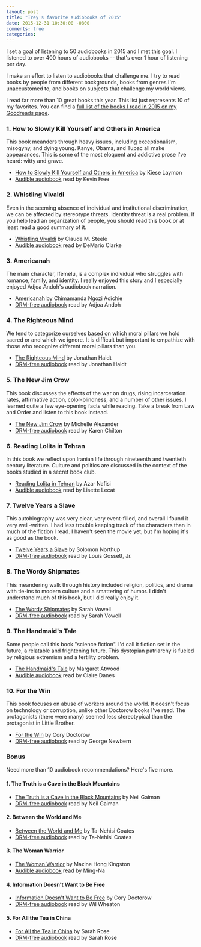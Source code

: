 ```yaml
---
layout: post
title: "Trey's favorite audiobooks of 2015"
date: 2015-12-31 10:30:00 -0800
comments: true
categories: 
---
```


I set a goal of listening to 50 audiobooks in 2015 and I met this goal.  I listened to over 400 hours of audiobooks -- that's over 1 hour of listening per day.

I make an effort to listen to audiobooks that challenge me.  I try to read books by people from different backgrounds, books from genres I'm unaccustomed to, and books on subjects that challenge my world views.

I read far more than 10 great books this year.  This list just represents 10 of my favorites.  You can find a [full list of the books I read in 2015 on my Goodreads page](https://www.goodreads.com/user/year_in_books/2015/29459515).

### 1. How to Slowly Kill Yourself and Others in America

This book meanders through heavy issues, including exceptionalism, misogyny, and dying young.  Kanye, Obama, and Tupac all make appearances.  This is some of the most eloquent and addictive prose I've heard: witty and grave.

- [How to Slowly Kill Yourself and Others in America](https://www.goodreads.com/book/show/17290919-how-to-slowly-kill-yourself-and-others-in-america) by Kiese Laymon
- [Audible audiobook](http://www.audible.com/pd/Nonfiction/How-to-Slowly-Kill-Yourself-and-Others-in-America-Audiobook/B00S5AAG1K/ref=a_search_c4_1_1_srTtl) read by Kevin Free

### 2. Whistling Vivaldi

Even in the seeming absence of individual and institutional discrimination, we can be affected by stereotype threats.  Identity threat is a real problem.  If you help lead an organization of people, you should read this book or at least read a good summary of it.

- [Whistling Vivaldi](https://www.goodreads.com/book/show/6649312-whistling-vivaldi) by Claude M. Steele
- [Audible audiobook](http://www.audible.com/pd/Nonfiction/Whistling-Vivaldi-Audiobook/B00CJ0I41Q/ref=a_search_c4_1_1_srTtl) read by DeMario Clarke

### 3. Americanah

The main character, Ifemelu, is a complex individual who struggles with romance, family, and identity.  I really enjoyed this story and I especially enjoyed Adjoa Andoh's audiobook narration.

- [Americanah](https://www.goodreads.com/book/show/15796700-americanah) by Chimamanda Ngozi Adichie
- [DRM-free audiobook](http://www.downpour.com/catalog/product/view/id/135855) read by Adjoa Andoh

### 4. The Righteous Mind

We tend to categorize ourselves based on which moral pillars we hold sacred or and which we ignore.  It is difficult but important to empathize with those who recognize different moral pillars than you.

- [The Righteous Mind](https://www.goodreads.com/book/show/11324722-the-righteous-mind) by Jonathan Haidt
- [DRM-free audiobook](http://www.downpour.com/catalog/product/view/id/100887) read by Jonathan Haidt

### 5. The New Jim Crow

This book discusses the effects of the war on drugs, rising incarceration rates, affirmative action, color-blindness, and a number of other issues.  I learned quite a few eye-opening facts while reading.  Take a break from Law and Order and listen to this book instead.

- [The New Jim Crow](https://www.goodreads.com/book/show/6792458-the-new-jim-crow) by Michelle Alexander
- [DRM-free audiobook](http://www.downpour.com/the-new-jim-crow-1) read by Karen Chilton

### 6. Reading Lolita in Tehran

In this book we reflect upon Iranian life through nineteenth and twentieth century literature.  Culture and politics are discussed in the context of the books studied in a secret book club.

- [Reading Lolita in Tehran](https://www.goodreads.com/book/show/7603.Reading_Lolita_in_Tehran) by Azar Nafisi
- [Audible audiobook](http://www.audible.com/pd/Bios-Memoirs/Reading-Lolita-in-Tehran-Audiobook/B002V0ABTC/ref=a_search_c4_1_1_srTtl) read by Lisette Lecat

### 7. Twelve Years a Slave

This autobiography was very clear, very event-filled, and overall I found it very well-written.  I had less trouble keeping track of the characters than in much of the fiction I read.  I haven't seen the movie yet, but I'm hoping it's as good as the book.

- [Twelve Years a Slave](https://www.goodreads.com/book/show/18478222-twelve-years-a-slave) by Solomon Northup
- [DRM-free audiobook](http://www.downpour.com/twelve-years-a-slave-1) read by Louis Gossett, Jr.

### 8. The Wordy Shipmates

This meandering walk through history included religion, politics, and drama with tie-ins to modern culture and a smattering of humor.  I didn't understand much of this book, but I did really enjoy it.

- [The Wordy Shipmates](https://www.goodreads.com/book/show/2845287-the-wordy-shipmates) by Sarah Vowell
- [DRM-free audiobook](http://www.downpour.com/catalog/product/view/id/93953) read by Sarah Vowell

### 9. The Handmaid's Tale

Some people call this book "science fiction".  I'd call it fiction set in the future, a relatable and frightening future.  This dystopian patriarchy is fueled by religious extremism and a fertility problem.

- [The Handmaid's Tale](https://www.goodreads.com/book/show/38447.The_Handmaid_s_Tale) by Margaret Atwood
- [Audible audiobook](http://www.audible.com/pd/Fiction/The-Handmaids-Tale-Audiobook/B008NB9GIU/ref=a_search_c4_1_1_srTtl) read by Claire Danes

### 10. For the Win

This book focuses on abuse of workers around the world.  It doesn't focus on technology or corruption, unlike other Doctorow books I've read.  The protagonists (there were many) seemed less stereotypical than the protagonist in Little Brother.

- [For the Win](https://www.goodreads.com/book/show/7241373-for-the-win) by Cory Doctorow
- [DRM-free audiobook](http://craphound.com/ftw/for-the-win-audiobook/) read by George Newbern

### Bonus

Need more than 10 audiobook recommendations?  Here's five more.

#### 1. The Truth is a Cave in the Black Mountains

- [The Truth is a Cave in the Black Mountains](https://www.goodreads.com/book/show/18635092-the-truth-is-a-cave-in-the-black-mountains) by Neil Gaiman
- [DRM-free audiobook](http://www.downpour.com/catalog/product/view/id/157874) read by Neil Gaiman

#### 2. Between the World and Me

- [Between the World and Me](https://www.goodreads.com/book/show/25489625-between-the-world-and-me) by Ta-Nehisi Coates
- [DRM-free audiobook](http://www.downpour.com/catalog/product/view/id/198859) read by Ta-Nehisi Coates

#### 3. The Woman Warrior

- [The Woman Warrior](https://www.goodreads.com/book/show/30852.The_Woman_Warrior) by Maxine Hong Kingston
- [Audible audiobook](http://www.audible.com/pd/Bios-Memoirs/The-Woman-Warrior-Audiobook/B004HMEXGE/ref=a_search_c4_1_2_srTtl) read by Ming-Na

#### 4. Information Doesn't Want to Be Free

- [Information Doesn't Want to Be Free](https://www.goodreads.com/book/show/20763766-information-doesn-t-want-to-be-free) by Cory Doctorow
- [DRM-free audiobook](http://craphound.com/news/2014/12/10/information-doesnt-want-to-be-free-audiobook/) read by Wil Wheaton

#### 5. For All the Tea in China

- [For All the Tea in China](https://www.goodreads.com/book/show/3081255-for-all-the-tea-in-china) by Sarah Rose
- [DRM-free audiobook](http://www.downpour.com/for-all-the-tea-in-china-1) read by Sarah Rose
